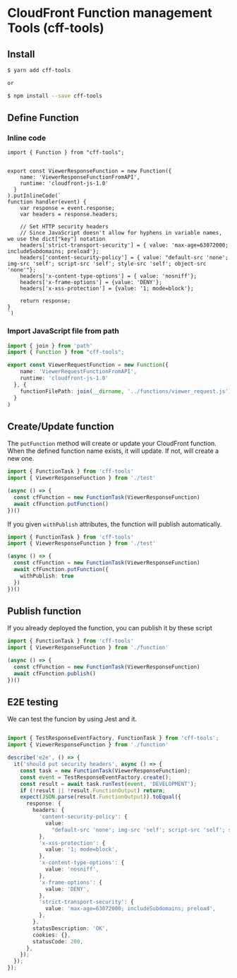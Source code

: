 # CloudFront Function management Tools (cff-tools)

## Install

```bash
$ yarn add cff-tools

or

$ npm install --save cff-tools
```

## Define Function


### Inline code

```typesctipt
import { Function } from "cff-tools";


export const ViewerResponseFunction = new Function({
    name: 'ViewerResponseFunctionFromAPI',
    runtime: 'cloudfront-js-1.0'
  }
).putInlineCode(`
function handler(event) {
    var response = event.response;
    var headers = response.headers;

    // Set HTTP security headers
    // Since JavaScript doesn't allow for hyphens in variable names, we use the dict["key"] notation 
    headers['strict-transport-security'] = { value: 'max-age=63072000; includeSubdomains; preload'}; 
    headers['content-security-policy'] = { value: "default-src 'none'; img-src 'self'; script-src 'self'; style-src 'self'; object-src 'none'"}; 
    headers['x-content-type-options'] = { value: 'nosniff'}; 
    headers['x-frame-options'] = {value: 'DENY'}; 
    headers['x-xss-protection'] = {value: '1; mode=block'}; 

    return response;
}
`)
```

### Import JavaScript file from path

```typescript
import { join } from 'path'
import { Function } from "cff-tools";

export const ViewerRequestFunction = new Function({
    name: 'ViewerRequestFunctionFromAPI',
    runtime: 'cloudfront-js-1.0'
  }, {
    functionFilePath: join(__dirname, '../functions/viewer_request.js')
  }
)
```

## Create/Update function

The `putFunction` method will create or update your CloudFront function.
When the defined function name exists, it will update.
If not, will create a new one.

```typescript
import { FunctionTask } from 'cff-tools'
import { ViewerResponseFunction } from './test'

(async () => {
  const cfFunction = new FunctionTask(ViewerResponseFunction)
  await cfFunction.putFunction()
})()
```

If you given `withPublish` attributes, the function will publish automatically.

```typescript
import { FunctionTask } from 'cff-tools'
import { ViewerResponseFunction } from './test'

(async () => {
  const cfFunction = new FunctionTask(ViewerResponseFunction)
  await cfFunction.putFunction({
    withPublish: true
  })
})()
```


## Publish function

If you already deployed the function, you can publish it by these script

```typescript
import { FunctionTask } from 'cff-tools'
import { ViewerResponseFunction } from './function'

(async () => {
  const cfFunction = new FunctionTask(ViewerResponseFunction)
  await cfFunction.publish()
})()
```

## E2E testing

We can test the funcion by using Jest and it.

```typescript

import { TestResponseEventFactory, FunctionTask } from 'cff-tools';
import { ViewerResponseFunction } from './function'

describe('e2e', () => {
  it('should put security headers', async () => {
    const task = new FunctionTask(ViewerResponseFunction);
    const event = TestResponseEventFactory.create();
    const result = await task.runTest(event, 'DEVELOPMENT');
    if (!result || !result.FunctionOutput) return;
    expect(JSON.parse(result.FunctionOutput)).toEqual({
      response: {
        headers: {
          'content-security-policy': {
            value:
              "default-src 'none'; img-src 'self'; script-src 'self'; style-src 'self'; object-src 'none'",
          },
          'x-xss-protection': {
            value: '1; mode=block',
          },
          'x-content-type-options': {
            value: 'nosniff',
          },
          'x-frame-options': {
            value: 'DENY',
          },
          'strict-transport-security': {
            value: 'max-age=63072000; includeSubdomains; preload',
          },
        },
        statusDescription: 'OK',
        cookies: {},
        statusCode: 200,
      },
    });
  });
});

```
